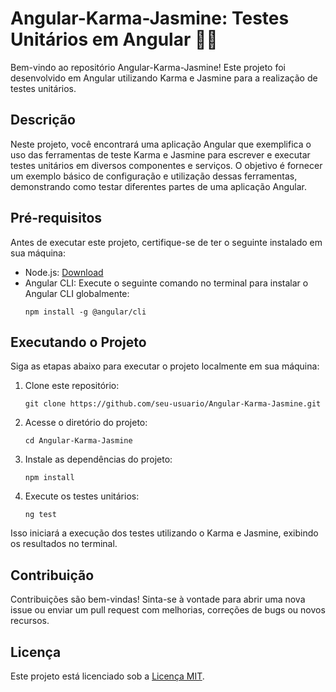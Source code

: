 # Angular-Karma-Jasmine: Testes Unitários em Angular 🧪🔬

Bem-vindo ao repositório Angular-Karma-Jasmine! Este projeto foi desenvolvido em Angular utilizando Karma e Jasmine para a realização de testes unitários.

## Descrição

Neste projeto, você encontrará uma aplicação Angular que exemplifica o uso das ferramentas de teste Karma e Jasmine para escrever e executar testes unitários em diversos componentes e serviços. O objetivo é fornecer um exemplo básico de configuração e utilização dessas ferramentas, demonstrando como testar diferentes partes de uma aplicação Angular.

## Pré-requisitos

Antes de executar este projeto, certifique-se de ter o seguinte instalado em sua máquina:

- Node.js: [Download](https://nodejs.org/)
- Angular CLI: Execute o seguinte comando no terminal para instalar o Angular CLI globalmente:
  ```
  npm install -g @angular/cli
  ```

## Executando o Projeto

Siga as etapas abaixo para executar o projeto localmente em sua máquina:

1. Clone este repositório:
   ```
   git clone https://github.com/seu-usuario/Angular-Karma-Jasmine.git
   ```

2. Acesse o diretório do projeto:
   ```
   cd Angular-Karma-Jasmine
   ```

3. Instale as dependências do projeto:
   ```
   npm install
   ```

4. Execute os testes unitários:
   ```
   ng test
   ```

Isso iniciará a execução dos testes utilizando o Karma e Jasmine, exibindo os resultados no terminal.

## Contribuição

Contribuições são bem-vindas! Sinta-se à vontade para abrir uma nova issue ou enviar um pull request com melhorias, correções de bugs ou novos recursos.

## Licença

Este projeto está licenciado sob a [Licença MIT](LICENSE).
